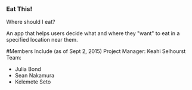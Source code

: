 ### Eat This!
Where should I eat?

An app that helps users decide what and where they "want" to eat in a specified location near them. 

#Members Include
(as of Sept 2, 2015)
Project Manager: Keahi Selhourst
Team: 
  - Julia Bond
  - Sean Nakamura
  - Kelemete Seto

